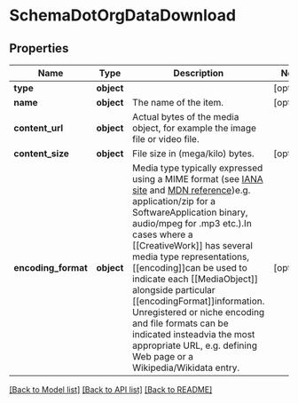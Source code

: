 # SchemaDotOrgDataDownload

## Properties
Name | Type | Description | Notes
------------ | ------------- | ------------- | -------------
**type** | **object** |  | [optional] 
**name** | **object** | The name of the item. | [optional] 
**content_url** | **object** | Actual bytes of the media object, for example the image file or video file. | 
**content_size** | **object** | File size in (mega/kilo) bytes. | [optional] 
**encoding_format** | **object** | Media type typically expressed using a MIME format (see [IANA site](http://www.iana.org/assignments/media-types/media-types.xhtml) and [MDN reference](https://developer.mozilla.org/en-US/docs/Web/HTTP/Basics_of_HTTP/MIME_types))e.g. application/zip for a SoftwareApplication binary, audio/mpeg for .mp3 etc.).In cases where a [[CreativeWork]] has several media type representations, [[encoding]]can be used to indicate each [[MediaObject]] alongside particular [[encodingFormat]]information. Unregistered or niche encoding and file formats can be indicated insteadvia the most appropriate URL, e.g. defining Web page or a Wikipedia/Wikidata entry. | [optional] 

[[Back to Model list]](../README.md#documentation-for-models) [[Back to API list]](../README.md#documentation-for-api-endpoints) [[Back to README]](../README.md)

